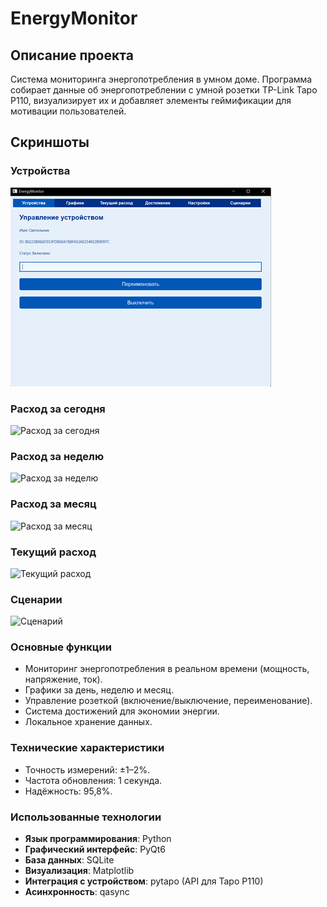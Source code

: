 # EnergyMonitor

## Описание проекта
Система мониторинга энергопотребления в умном доме. Программа собирает данные об энергопотреблении с умной розетки TP-Link Tapo P110, визуализирует их и добавляет элементы геймификации для мотивации пользователей.

## Скриншоты

### Устройства
![Устройства](screens/устройства.png)

### Расход за сегодня
![Расход за сегодня](screens/расход_за_сегодня.png)

### Расход за неделю
![Расход за неделю](screens/расход_за_неделю.png)

### Расход за месяц
![Расход за месяц](screens/расход_за_месяц.png)

### Текущий расход
![Текущий расход](screens/текущий_расход.png)

### Сценарии
![Сценарий](screens/сценарий.png)

### Основные функции
- Мониторинг энергопотребления в реальном времени (мощность, напряжение, ток).
- Графики за день, неделю и месяц.
- Управление розеткой (включение/выключение, переименование).
- Система достижений для экономии энергии.
- Локальное хранение данных.

### Технические характеристики
- Точность измерений: ±1–2%.
- Частота обновления: 1 секунда.
- Надёжность: 95,8%.

### Использованные технологии
- **Язык программирования**: Python
- **Графический интерфейс**: PyQt6
- **База данных**: SQLite
- **Визуализация**: Matplotlib
- **Интеграция с устройством**: pytapo (API для Tapo P110)
- **Асинхронность**: qasync
